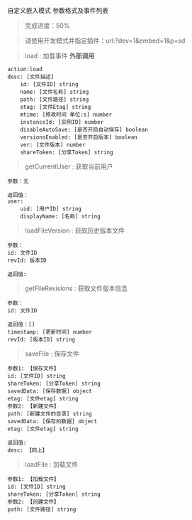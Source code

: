 自定义嵌入模式 参数格式及事件列表

> 完成进度：50%

> 请使用开发模式并指定插件：url:?dev=1&embed=1&p=sd

> load : 加载事件 **外部调用**
```text
action:load
desc: [文件描述]
    id: [文件ID] string
    name: [文件名称] string
    path: [文件路径] string
    etag: [文件Etag] string
    mtime: [修改时间 单位:s] number
    instanceId: [实例ID] number
    disableAutoSave: [是否开启自动保存] boolean
    versionsEnabled: [是否开启版本] boolean
    ver: [文件版本] number
    shareToken: [分享Token] string
```

> getCurrentUser : 获取当前用户
```text
参数：无
```
```text
返回值：
user:
    uid: [用户ID] string
    displayName: [名称] string
```

> loadFileVersion : 获取历史版本文件
```text
参数：
id: 文件ID
revId: 版本ID
```
```text
返回值:

```

> getFileRevisions : 获取文件版本信息
```text
参数：
id: 文件ID
```
```text
返回值：[]
timestamp: [更新时间] number
revId: [版本ID] string
```

> saveFile : 保存文件
```text
参数1: 【保存文件】
id: [文件ID] string
shareToken: [分享Token] string
savedData: [保存数据] object
etag: [文件etag] string
参数2: 【新建文件】
path: [新建文件的目录] string
savedData: [保存的数据] object
etag: [文件etag] string
```
```text
返回值:
desc: 【同上】
```

> loadFile : 加载文件
```text
参数1: 【加载文件】
id: [文件ID] string
shareToken: [分享Token] string
参数2: 【创建文件】
path: [文件路径] string
```